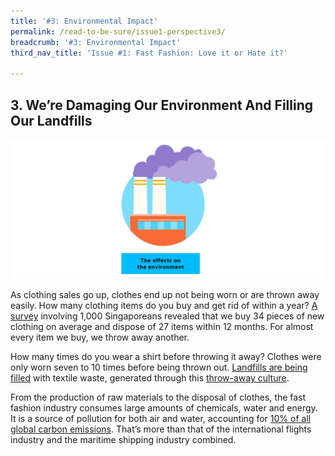 ```yaml
---
title: '#3: Environmental Impact'
permalink: /read-to-be-sure/issue1-perspective3/
breadcrumb: '#3: Environmental Impact'
third_nav_title: 'Issue #1: Fast Fashion: Love it or Hate it?'

---
```


## 3. We’re Damaging Our Environment And  Filling Our Landfills     

<img src="../images/rtbs-01b-perspective3b.JPG">

As clothing sales go up, clothes end up not being worn or are thrown away easily. How many clothing items do you buy and get rid of within a year? [A survey](https://www.channelnewsasia.com/singapore/bursting-seams-singapores-cast-clothing-1035441) involving 1,000 Singaporeans revealed that we buy 34 pieces of new clothing on average and dispose of 27 items within 12 months. For almost every item we buy, we throw away another.

How many times do you wear a shirt before throwing it away? Clothes were only worn seven to 10 times before being thrown out. [Landfills are being filled](https://emf.thirdlight.com/link/2axvc7eob8zx-za4ule/@/download/1) with textile waste, generated through this [throw-away culture](https://www.channelnewsasia.com/singapore/bursting-seams-singapores-cast-clothing-1035441). 

From the production of raw materials to the disposal of clothes, the fast fashion industry consumes large amounts of chemicals, water and energy. It is a source of pollution for both air and water, accounting for [10% of all global carbon emissions](https://www.europarl.europa.eu/RegData/etudes/BRIE/2019/633143/EPRS_BRI(2019)633143_EN.pdf). That’s more than that of the international flights industry and the maritime shipping industry combined.